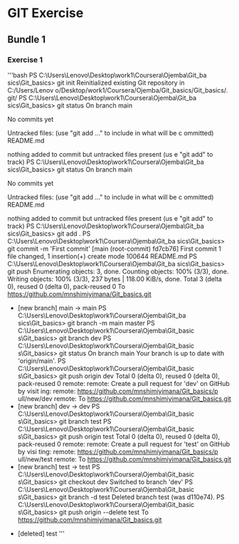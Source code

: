 # GIT Exercise
## Bundle 1
### Exercise 1

'''bash
PS C:\Users\Lenovo\Desktop\work1\Coursera\Ojemba\Git_ba
sics\Git_basics> git init
Reinitialized existing Git repository in C:/Users/Lenov
o/Desktop/work1/Coursera/Ojemba/Git_basics/Git_basics/.
git/
PS C:\Users\Lenovo\Desktop\work1\Coursera\Ojemba\Git_ba
sics\Git_basics> git status
On branch main

No commits yet

Untracked files:
  (use "git add <file>..." to include in what will be c
ommitted)
        README.md

nothing added to commit but untracked files present (us
e "git add" to track)
PS C:\Users\Lenovo\Desktop\work1\Coursera\Ojemba\Git_ba
sics\Git_basics> git status
On branch main

No commits yet

Untracked files:
  (use "git add <file>..." to include in what will be c
ommitted)
        README.md

nothing added to commit but untracked files present (us
e "git add" to track)
PS C:\Users\Lenovo\Desktop\work1\Coursera\Ojemba\Git_ba
sics\Git_basics> git add .
PS C:\Users\Lenovo\Desktop\work1\Coursera\Ojemba\Git_ba
sics\Git_basics> git commit -m 'First commit'
[main (root-commit) fd7cb76] First commit
 1 file changed, 1 insertion(+)
 create mode 100644 README.md
PS C:\Users\Lenovo\Desktop\work1\Coursera\Ojemba\Git_ba
sics\Git_basics> git push
Enumerating objects: 3, done.
Counting objects: 100% (3/3), done.
Writing objects: 100% (3/3), 237 bytes | 118.00 KiB/s,
done.
Total 3 (delta 0), reused 0 (delta 0), pack-reused 0
To https://github.com/mnshimiyimana/Git_basics.git
 * [new branch]      main -> main
PS C:\Users\Lenovo\Desktop\work1\Coursera\Ojemba\Git_ba
sics\Git_basics> git branch -m main master
PS C:\Users\Lenovo\Desktop\work1\Coursera\Ojemba\Git_basic
s\Git_basics> git branch dev
PS C:\Users\Lenovo\Desktop\work1\Coursera\Ojemba\Git_basic
s\Git_basics> git status
On branch main
Your branch is up to date with 'origin/main'.
PS C:\Users\Lenovo\Desktop\work1\Coursera\Ojemba\Git_basic
s\Git_basics> git push origin dev
Total 0 (delta 0), reused 0 (delta 0), pack-reused 0
remote:
remote: Create a pull request for 'dev' on GitHub by visit
ing:
remote:      https://github.com/mnshimiyimana/Git_basics/p
ull/new/dev
remote:
To https://github.com/mnshimiyimana/Git_basics.git
 * [new branch]      dev -> dev
 PS C:\Users\Lenovo\Desktop\work1\Coursera\Ojemba\Git_basic
s\Git_basics> git branch test
PS C:\Users\Lenovo\Desktop\work1\Coursera\Ojemba\Git_basic
s\Git_basics> git push origin test
Total 0 (delta 0), reused 0 (delta 0), pack-reused 0
remote:
remote: Create a pull request for 'test' on GitHub by visi
ting:
remote:      https://github.com/mnshimiyimana/Git_basics/p
ull/new/test
remote:
To https://github.com/mnshimiyimana/Git_basics.git
 * [new branch]      test -> test
PS C:\Users\Lenovo\Desktop\work1\Coursera\Ojemba\Git_basic
s\Git_basics> git checkout dev
Switched to branch 'dev'
PS C:\Users\Lenovo\Desktop\work1\Coursera\Ojemba\Git_basic
s\Git_basics> git branch -d test
Deleted branch test (was d110e74).
PS C:\Users\Lenovo\Desktop\work1\Coursera\Ojemba\Git_basic
s\Git_basics> git push origin --delete test
To https://github.com/mnshimiyimana/Git_basics.git
 - [deleted]         test
 '''